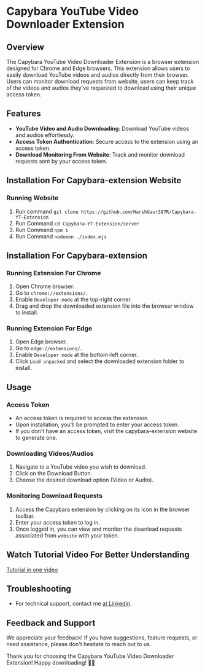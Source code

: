 # Capybara YouTube Video Downloader Extension

## Overview

The Capybara YouTube Video Downloader Extension is a browser extension designed for Chrome and Edge browsers. This extension allows users to easily download YouTube videos and audios directly from their browser. Users can monitor download requests from website, users can keep track of the videos and audios they've requested to download using their unique access token.

## Features

- **YouTube Video and Audio Downloading**: Download YouTube videos and audios effortlessly.
- **Access Token Authentication**: Secure access to the extension using an access token.
- **Download Monitoring From Website**: Track and monitor download requests sent by your access token.

## Installation For Capybara-extension Website

### Running Website

1. Run command  `git clone https://github.com/HarshGaur387R/Capybara-YT-Extension`
2. Run Command  `cd Capybara-YT-Extension/server`
3. Run Command  `npm i`
4. Run Command  `nodemon ./index.mjs`

## Installation For Capybara-extension

### Running Extension For Chrome

1. Open Chrome browser.
2. Go to `chrome://extensions/`.
3. Enable `Developer mode` at the top-right corner.
4. Drag and drop the downloaded extension file into the browser window to install.

### Running Extension For Edge

1. Open Edge browser.
2. Go to `edge://extensions/`.
3. Enable `Developer mode` at the bottom-left corner.
4. Click `Load unpacked` and select the downloaded extension folder to install.

## Usage

### Access Token

- An access token is required to access the extension.
- Upon installation, you'll be prompted to enter your access token.
- If you don't have an access token, visit the capybara-extension website to generate one.

### Downloading Videos/Audios

1. Navigate to a YouTube video you wish to download.
2. Click on the Download Button.
3. Choose the desired download option (Video or Audio).

### Monitoring Download Requests

1. Access the Capybara extension by clicking on its icon in the browser toolbar.
2. Enter your access token to log in.
3. Once logged in, you can view and monitor the download requests associated from `website` with your token.

## Watch Tutorial Video For Better Understanding

[Tutorial in one video](https://github.com/HarshGaur387R/Capybara-YT-Extension/blob/main/server/static/videos/how-to-download-capybara-extension%20-%20Made%20with%20Clipchamp.mp4)

## Troubleshooting

- For technical support, contact me [at LinkedIn](https://www.linkedin.com/in/harsh-gaur-a0b525217).

## Feedback and Support

We appreciate your feedback! If you have suggestions, feature requests, or need assistance, please don't hesitate to reach out to us.



Thank you for choosing the Capybara YouTube Video Downloader Extension! Happy downloading! 🎥🎵
